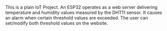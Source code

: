 This is a plain IoT Project. An ESP32 operates as a web server
delivering temperature and humidity values measured by the DHT11 sensor.
It causes an alarm when certain threshold values are exceeded.
The user can set/modify both threshold values on the website.
